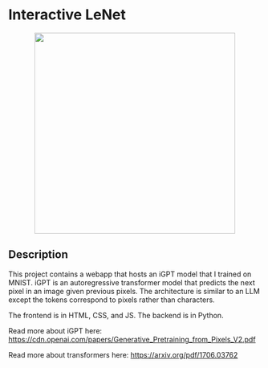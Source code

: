 # Interactive LeNet
<p align="center">
  <img src="https://github.com/earnesdm/iGPT-MNIST-Style_Digit_Generator/blob/main/img/iGPT_samples.png?raw=true"
width="400"
/>
</p>

## Description
This project contains a webapp that hosts an iGPT model that I trained on MNIST. iGPT is an autoregressive transformer model that predicts the next pixel in an image given previous pixels. The architecture is similar to an LLM except the tokens correspond to pixels rather than characters.

The frontend is in HTML, CSS, and JS. The backend is in Python.

Read more about iGPT here: https://cdn.openai.com/papers/Generative_Pretraining_from_Pixels_V2.pdf

Read more about transformers here: https://arxiv.org/pdf/1706.03762

